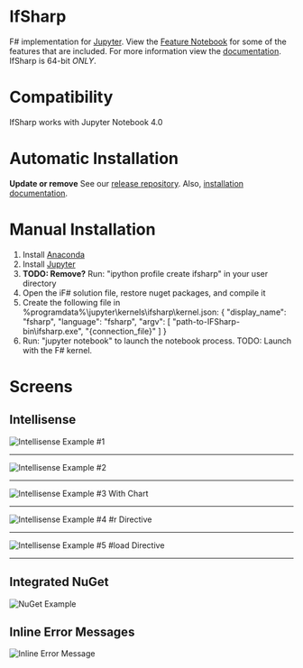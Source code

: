 # IfSharp
F# implementation for [Jupyter](http://jupyter.org). View the [Feature Notebook](http://nbviewer.ipython.org/github/BayardRock/IfSharp/blob/master/Feature%20Notebook.ipynb) for some of the features that are included.
For more information view the [documentation](http://bayardrock.github.io/IfSharp/). IfSharp is 64-bit *ONLY*.

# Compatibility
IfSharp works with Jupyter Notebook 4.0 

# Automatic Installation
**Update or remove**
See our [release repository](https://github.com/BayardRock/IfSharp/releases). Also, [installation documentation](http://bayardrock.github.io/IfSharp/installation.html).

# Manual Installation
1. Install [Anaconda](http://continuum.io/downloads)
2. Install [Jupyter](http://jupyter.readthedocs.org/en/latest/install.html)
3. **TODO: Remove?** Run: "ipython profile create ifsharp" in your user directory
4. Open the iF# solution file, restore nuget packages, and compile it
5. Create the following file in %programdata%\jupyter\kernels\ifsharp\kernel.json:
	{ "display_name": "fsharp", "language": "fsharp", "argv": [ "path-to-IFSharp-bin\ifsharp.exe", "{connection_file}" ] }
6. Run: "jupyter notebook" to launch the notebook process.  TODO: Launch with the F# kernel.

# Screens
## Intellisense
![Intellisense Example #1](https://raw.github.com/BayardRock/IfSharp/master/docs/files/img/intellisense-1.png "Intellisense Example #1")
***

![Intellisense Example #2](https://raw.github.com/BayardRock/IfSharp/master/docs/files/img/intellisense-2.png "Intellisense Example #2")
***

![Intellisense Example #3 With Chart](https://raw.github.com/BayardRock/IfSharp/master/docs/files/img/intellisense-3.png "Intellisense Example #3 With Chart")
***

![Intellisense Example #4 #r Directive](https://raw.github.com/BayardRock/IfSharp/master/docs/files/img/intellisense-reference.gif "Intellisense Example #3 #r Directive")
***

![Intellisense Example #5 #load Directive](https://raw.github.com/BayardRock/IfSharp/master/docs/files/img/intellisense-5.png "Intellisense Example #load Directive")
***

## Integrated NuGet
![NuGet Example](https://raw.github.com/BayardRock/IfSharp/master/docs/files/img/NuGet-1.png "NuGet example")

## Inline Error Messages
![Inline Error Message](https://raw.github.com/BayardRock/IfSharp/master/docs/files/img/errors-1.png "Inline error message")

